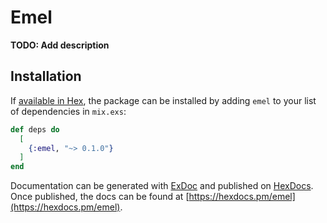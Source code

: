 # Emel

**TODO: Add description**

## Installation

If [available in Hex](https://hex.pm/docs/publish), the package can be installed
by adding `emel` to your list of dependencies in `mix.exs`:

```elixir
def deps do
  [
    {:emel, "~> 0.1.0"}
  ]
end
```

Documentation can be generated with [ExDoc](https://github.com/elixir-lang/ex_doc)
and published on [HexDocs](https://hexdocs.pm). Once published, the docs can
be found at [https://hexdocs.pm/emel](https://hexdocs.pm/emel).

